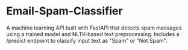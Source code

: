# Email-Spam-Classifier
A machine learning API built with FastAPI that detects spam messages using a trained model and NLTK-based text preprocessing. Includes a /predict endpoint to classify input text as "Spam" or "Not Spam".

